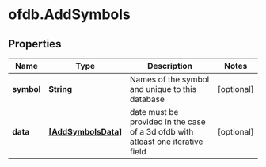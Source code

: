 # ofdb.AddSymbols

## Properties

Name | Type | Description | Notes
------------ | ------------- | ------------- | -------------
**symbol** | **String** | Names of the symbol and unique to this database | [optional] 
**data** | [**[AddSymbolsData]**](AddSymbolsData.md) | date must be provided in the case of a 3d ofdb with atleast one iterative field | [optional] 


